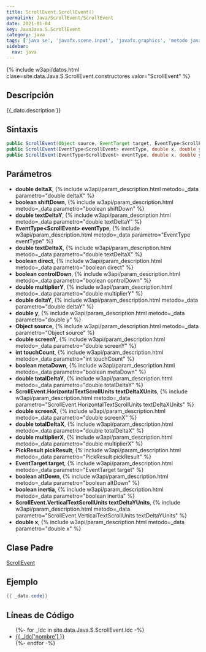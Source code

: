 ```yaml
---
title: ScrollEvent.ScrollEvent()
permalink: Java/ScrollEvent/ScrollEvent
date: 2021-01-04
key: JavaJava.S.ScrollEvent
category: java
tags: ['java se', 'javafx.scene.input', 'javafx.graphics', 'metodo java', 'JavaFX 2.0']
sidebar: 
  nav: java
---
```


{% include w3api/datos.html clase=site.data.Java.S.ScrollEvent.constructores valor="ScrollEvent" %}

## Descripción
{{_dato.description }}

## Sintaxis
~~~java
public ScrollEvent(Object source, EventTarget target, EventType<ScrollEvent> eventType, double x, double y, double screenX, double screenY, boolean shiftDown, boolean controlDown, boolean altDown, boolean metaDown, boolean direct, boolean inertia, double deltaX, double deltaY, double totalDeltaX, double totalDeltaY, ScrollEvent.HorizontalTextScrollUnits textDeltaXUnits, double textDeltaX, ScrollEvent.VerticalTextScrollUnits textDeltaYUnits, double textDeltaY, int touchCount, PickResult pickResult)
public ScrollEvent(EventType<ScrollEvent> eventType, double x, double y, double screenX, double screenY, boolean shiftDown, boolean controlDown, boolean altDown, boolean metaDown, boolean direct, boolean inertia, double deltaX, double deltaY, double totalDeltaX, double totalDeltaY, double multiplierX, double multiplierY, ScrollEvent.HorizontalTextScrollUnits textDeltaXUnits, double textDeltaX, ScrollEvent.VerticalTextScrollUnits textDeltaYUnits, double textDeltaY, int touchCount, PickResult pickResult)
public ScrollEvent(EventType<ScrollEvent> eventType, double x, double y, double screenX, double screenY, boolean shiftDown, boolean controlDown, boolean altDown, boolean metaDown, boolean direct, boolean inertia, double deltaX, double deltaY, double totalDeltaX, double totalDeltaY, ScrollEvent.HorizontalTextScrollUnits textDeltaXUnits, double textDeltaX, ScrollEvent.VerticalTextScrollUnits textDeltaYUnits, double textDeltaY, int touchCount, PickResult pickResult)
~~~

## Parámetros
* **double deltaX**,  {% include w3api/param_description.html metodo=_data parametro="double deltaX" %}
* **boolean shiftDown**,  {% include w3api/param_description.html metodo=_data parametro="boolean shiftDown" %}
* **double textDeltaY**,  {% include w3api/param_description.html metodo=_data parametro="double textDeltaY" %}
* **EventType&lt;ScrollEvent&gt; eventType**,  {% include w3api/param_description.html metodo=_data parametro="EventType<ScrollEvent> eventType" %}
* **double textDeltaX**,  {% include w3api/param_description.html metodo=_data parametro="double textDeltaX" %}
* **boolean direct**,  {% include w3api/param_description.html metodo=_data parametro="boolean direct" %}
* **boolean controlDown**,  {% include w3api/param_description.html metodo=_data parametro="boolean controlDown" %}
* **double multiplierY**,  {% include w3api/param_description.html metodo=_data parametro="double multiplierY" %}
* **double deltaY**,  {% include w3api/param_description.html metodo=_data parametro="double deltaY" %}
* **double y**,  {% include w3api/param_description.html metodo=_data parametro="double y" %}
* **Object source**,  {% include w3api/param_description.html metodo=_data parametro="Object source" %}
* **double screenY**,  {% include w3api/param_description.html metodo=_data parametro="double screenY" %}
* **int touchCount**,  {% include w3api/param_description.html metodo=_data parametro="int touchCount" %}
* **boolean metaDown**,  {% include w3api/param_description.html metodo=_data parametro="boolean metaDown" %}
* **double totalDeltaY**,  {% include w3api/param_description.html metodo=_data parametro="double totalDeltaY" %}
* **ScrollEvent.HorizontalTextScrollUnits textDeltaXUnits**,  {% include w3api/param_description.html metodo=_data parametro="ScrollEvent.HorizontalTextScrollUnits textDeltaXUnits" %}
* **double screenX**,  {% include w3api/param_description.html metodo=_data parametro="double screenX" %}
* **double totalDeltaX**,  {% include w3api/param_description.html metodo=_data parametro="double totalDeltaX" %}
* **double multiplierX**,  {% include w3api/param_description.html metodo=_data parametro="double multiplierX" %}
* **PickResult pickResult**,  {% include w3api/param_description.html metodo=_data parametro="PickResult pickResult" %}
* **EventTarget target**,  {% include w3api/param_description.html metodo=_data parametro="EventTarget target" %}
* **boolean altDown**,  {% include w3api/param_description.html metodo=_data parametro="boolean altDown" %}
* **boolean inertia**,  {% include w3api/param_description.html metodo=_data parametro="boolean inertia" %}
* **ScrollEvent.VerticalTextScrollUnits textDeltaYUnits**,  {% include w3api/param_description.html metodo=_data parametro="ScrollEvent.VerticalTextScrollUnits textDeltaYUnits" %}
* **double x**,  {% include w3api/param_description.html metodo=_data parametro="double x" %}

## Clase Padre
[ScrollEvent](/Java/ScrollEvent/)

## Ejemplo
~~~java
{{ _dato.code}}
~~~

## Líneas de Código
<ul>
{%- for _ldc in site.data.Java.S.ScrollEvent.ldc -%}
   <li>
       <a href="{{_ldc['url'] }}">{{ _ldc['nombre'] }}</a>
   </li>
{%- endfor -%}
</ul>
